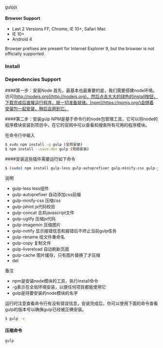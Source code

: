 
gulpjs

#### Browser Support

* Last 2 Versions FF, Chrome, IE 10+, Safari Mac
* IE 10+
* Android 4

Browser prefixes are present for Internet Explorer 9, but the browser is not officially supported.

### Install

### Dependencies Support

####第一步：安装Node
首先，最基本也最重要的是，我们需要搭建node环境。访问[http://nodejs.org](http://nodejs.org)，然后点击大大的绿色的install按钮，下载完成后直接运行程序，就一切准备就绪。[npm](https://npmjs.org/)会随着安装包一起安装，稍后会用到它。

####第二步：安装gulp
NPM是基于命令行的node包管理工具，它可以将node的程序模块安装到项目中，在它的官网中可以查看和搜索所有可用的程序模块。

在命令行中输入

```bash
$ sudo npm install -g gulp (全局安装)
$ npm install --save-dev gulp (局部安装)
```

####安装这些插件需要运行如下命令

```bash
$ (sudo) npm install gulp-less gulp-autoprefixer gulp-minify-css gulp-jshint gulp-concat gulp-uglify gulp-imagemin gulp-notify gulp-rename gulp-copy gulp-livereload gulp-cache del --save-dev
```

说明
* gulp-less less组件
* gulp-autoprefixer 自动添加css前缀
* gulp-minify-css 压缩css
* gulp-jshint js代码校验
* gulp-concat 合并javascript文件
* gulp-uglify 压缩js代码
* gulp-imagemin 压缩图片
* gulp-notify 显示报错信息和报错后不终止当前gulp任务
* gulp-rename 给文件重命名
* gulp-copy 复制文件
* gulp-livereload 自动刷新页面
* gulp-cache 图片缓存，只有图片替换了才压缩
* del

备注
* npm是安装node模块的工具，执行install命令
* -g表示在全局环境安装，以便任何项目都能使用它
* gulp是将要安装的node模块的名字

运行时注意查看命令行有没有错误信息，安装完成后，你可以使用下面的命令查看gulp的版本号以确保gulp已经被正确安装。

```bash
$ gulp -v
```

#### 压缩命令

```bash
gulp
```
